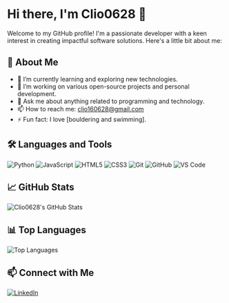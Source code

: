 # Hi there, I'm Clio0628 👋

Welcome to my GitHub profile! I'm a passionate developer with a keen interest in creating impactful software solutions. Here's a little bit about me:

## 🚀 About Me

- 🌱 I’m currently learning and exploring new technologies.
- 🔭 I’m working on various open-source projects and personal development.
- 💬 Ask me about anything related to programming and technology.
- 📫 How to reach me: [clio160628@gmail.com](mailto:clio160628@gmail.com)
- ⚡ Fun fact: I love [bouldering and swimming].

## 🛠️ Languages and Tools

![Python](https://img.shields.io/badge/-Python-333?style=flat&logo=python)
![JavaScript](https://img.shields.io/badge/-JavaScript-333?style=flat&logo=javascript)
![HTML5](https://img.shields.io/badge/-HTML5-333?style=flat&logo=html5)
![CSS3](https://img.shields.io/badge/-CSS3-333?style=flat&logo=css3)
![Git](https://img.shields.io/badge/-Git-333?style=flat&logo=git)
![GitHub](https://img.shields.io/badge/-GitHub-333?style=flat&logo=github)
![VS Code](https://img.shields.io/badge/-VS%20Code-333?style=flat&logo=visual-studio-code)

## 📈 GitHub Stats

![Clio0628's GitHub Stats](https://github-readme-stats.vercel.app/api?username=Clio0628&show_icons=true&hide_border=true&count_private=true&theme=dark)

## 📊 Top Languages

![Top Languages](https://github-readme-stats.vercel.app/api/top-langs/?username=Clio0628&layout=compact&theme=dark&hide_border=true)

## 📫 Connect with Me

[![LinkedIn](https://img.shields.io/badge/-LinkedIn-333?style=flat&logo=linkedin)](www.linkedin.com/in/hao-chen-483b90189)

